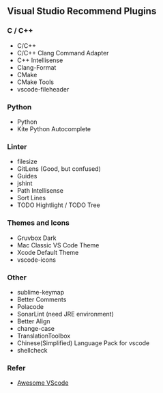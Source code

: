 Visual Studio Recommend Plugins
-------

### C / C++

- C/C++
- C/C++ Clang Command Adapter
- C++ Intellisense
- Clang-Format
- CMake
- CMake Tools
- vscode-fileheader

### Python

- Python
- Kite Python Autocomplete

### Linter

- filesize
- GitLens (Good, but confused)
- Guides
- jshint
- Path Intellisense
- Sort Lines
- TODO Hightlight / TODO Tree

### Themes and Icons

- Gruvbox Dark
- Mac Classic VS Code Theme
- Xcode Default Theme
- vscode-icons

### Other

- sublime-keymap
- Better Comments
- Polacode
- SonarLint (need JRE environment)
- Better Align
- change-case
- TranslationToolbox
- Chinese(Simplified) Language Pack for vscode
- shellcheck

### Refer

- [Awesome VScode](https://github.com/viatsko/awesome-vscode)
